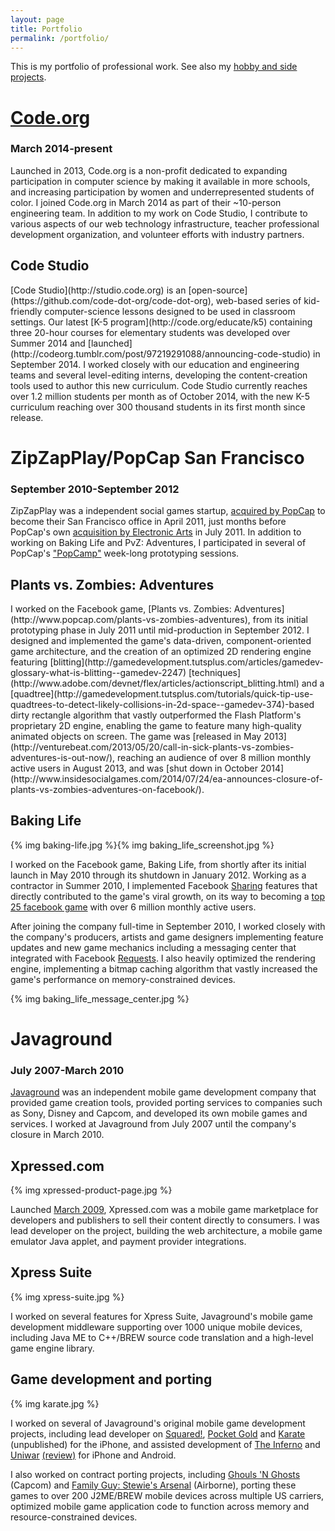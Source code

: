 ```yaml
---
layout: page
title: Portfolio
permalink: /portfolio/
---
```


This is my portfolio of professional work. See also my [hobby and side projects](/projects/).

# [Code.org](http://code.org)

### March 2014-present

Launched in 2013, Code.org is a non-profit dedicated to expanding participation in computer science by making it available in more schools, and increasing participation by women and underrepresented students of color. I joined Code.org in March 2014 as part of their ~10-person engineering team. In addition to my work on Code Studio, I contribute to various aspects of our web technology infrastructure, teacher professional development organization, and volunteer efforts with industry partners.

## Code Studio
<div width="560" height="315" class="youtube" youtubeid="rNIM1fzJ8u0" thumbnail="{% asset_path rNIM1fzJ8u0.jpg %}"></div>
[Code Studio](http://studio.code.org) is an [open-source](https://github.com/code-dot-org/code-dot-org), web-based series of kid-friendly computer-science lessons designed to be used in classroom settings. Our latest [K-5 program](http://code.org/educate/k5) containing three 20-hour courses for elementary students was developed over Summer 2014 and [launched](http://codeorg.tumblr.com/post/97219291088/announcing-code-studio) in September 2014. I worked closely with our education and engineering teams and several level-editing interns, developing the content-creation tools used to author this new curriculum. Code Studio currently reaches over 1.2 million students per month as of October 2014, with the new K-5 curriculum reaching over 300 thousand students in its first month since release.

# ZipZapPlay/PopCap San Francisco

### September 2010-September 2012

ZipZapPlay was a independent social games startup, [acquired by PopCap](http://www.insidesocialgames.com/2011/04/29/popcap-acquires-baking-life-dev-zipzapplay-sunsets-happy-habitat-ahead-of-new-release/) to become their San Francisco office in April 2011, just months before PopCap's own [acquisition by Electronic Arts](http://www.reuters.com/article/2011/07/13/us-electronicarts-idUSTRE76B7FK20110713) in July 2011. In addition to working on Baking Life and PvZ: Adventures, I participated in several of PopCap's ["PopCamp"](http://blog.popcap.com/2011/09/22/welcome-to-popcamp/) week-long prototyping sessions.

## Plants vs. Zombies: Adventures
<div width="560" height="315" class="youtube" youtubeid="75m1oEdh_Vc" thumbnail="{% asset_path 75m1oEdh_Vc.jpg %}"></div>
I worked on the Facebook game, [Plants vs. Zombies: Adventures](http://www.popcap.com/plants-vs-zombies-adventures), from its initial prototyping phase in July 2011 until mid-production in September 2012. I designed and implemented the game's data-driven, component-oriented game architecture, and the creation of an optimized 2D rendering engine featuring [blitting](http://gamedevelopment.tutsplus.com/articles/gamedev-glossary-what-is-blitting--gamedev-2247) [techniques](http://www.adobe.com/devnet/flex/articles/actionscript_blitting.html) and a [quadtree](http://gamedevelopment.tutsplus.com/tutorials/quick-tip-use-quadtrees-to-detect-likely-collisions-in-2d-space--gamedev-374)-based dirty rectangle algorithm that vastly outperformed the Flash Platform's proprietary 2D engine, enabling the game to feature many high-quality animated objects on screen.  The game was [released in May 2013](http://venturebeat.com/2013/05/20/call-in-sick-plants-vs-zombies-adventures-is-out-now/), reaching an audience of over 8 million monthly active users in August 2013, and was [shut down in October 2014](http://www.insidesocialgames.com/2014/07/24/ea-announces-closure-of-plants-vs-zombies-adventures-on-facebook/).

## Baking Life
{% img baking-life.jpg %}{% img baking_life_screenshot.jpg %}

<div width="420" height="315" class="youtube" youtubeid="SSFrW_TXG_w" thumbnail="{% asset_path SSFrW_TXG_w.jpg %}"></div>

I worked on the Facebook game, Baking Life, from shortly after its initial launch in May 2010 through its shutdown in January 2012. Working as a contractor in Summer 2010, I implemented Facebook [Sharing](https://developers.facebook.com/docs/games/sharing) features that directly contributed to the game's viral growth, on its way to becoming a [top 25 facebook game](http://www.insidesocialgames.com/2010/09/01/top-25-facebook-games-for-september-2010-new-social-games-rising-as-older-ones-fall/) with over 6 million monthly active users.

After joining the company full-time in September 2010, I worked closely with the company's producers, artists and game designers implementing feature updates and new game mechanics including a messaging center that integrated with Facebook [Requests](https://developers.facebook.com/docs/games/requests). I also heavily optimized the rendering engine, implementing a bitmap caching algorithm that vastly increased the game's performance on memory-constrained devices.

{% img baking_life_message_center.jpg %}

# Javaground

### July 2007-March 2010

[Javaground](https://en.wikipedia.org/wiki/Javaground) was an independent mobile game development company that provided game creation tools, provided porting services to companies such as Sony, Disney and Capcom, and developed its own mobile games and services. I worked at Javaground from July 2007 until the company's closure in March 2010.

## Xpressed.com

{% img xpressed-product-page.jpg %}

Launched [March 2009](http://www.reuters.com/article/2009/03/10/idUS92579+10-Mar-2009+MW20090310), Xpressed.com was a mobile game marketplace for developers and publishers to sell their content directly to consumers. I was lead developer on the project, building the web architecture, a mobile game emulator Java applet, and payment provider integrations.

## Xpress Suite

{% img xpress-suite.jpg %}

I worked on several features for Xpress Suite, Javaground's mobile game development middleware supporting over 1000 unique mobile devices, including Java ME to C++/BREW source code translation and a high-level game engine library.

## Game development and porting

{% img karate.jpg %}

I worked on several of Javaground's original mobile game development projects, including lead developer on [Squared!](https://iphonetech78.wordpress.com/2009/11/02/squared-game-review/), [Pocket Gold](https://iphonetech78.wordpress.com/2009/06/27/javaground-usa-announces-pocket-gold-for-iphone-gaming/) and [Karate](http://toucharcade.com/2009/07/13/a-peek-at-an-upcoming-karate-action-adventure/) (unpublished) for the iPhone, and assisted development of [The Inferno](http://www.148apps.com/reviews/inferno/) and [Uniwar](http://www.uniwar.com) [(review)](http://www.ign.com/articles/2009/05/04/uniwar-iphone-review) for iPhone and Android.

I also worked on contract porting projects, including [Ghouls 'N Ghosts](http://www.ign.com/articles/2007/10/31/ghouls-n-ghosts-review-3) (Capcom) and [Family Guy: Stewie's Arsenal](http://www.ign.com/articles/2007/09/17/family-guy-stewies-arsenal-review) (Airborne), porting these games to over 200 J2ME/BREW mobile devices across multiple US carriers, optimized mobile game application code to function across memory and resource-constrained devices.
